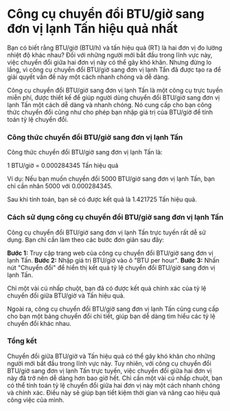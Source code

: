 Công cụ chuyển đổi BTU/giờ sang đơn vị lạnh Tấn hiệu quả nhất
=============================================================

Bạn có biết rằng BTU/giờ (BTU/h) và tấn hiệu quả (RT) là hai đơn vị đo lường nhiệt độ khác nhau? Đối với những người mới bắt đầu trong lĩnh vực này, việc chuyển đổi giữa hai đơn vị này có thể gây khó khăn. Nhưng đừng lo lắng, vì công cụ chuyển đổi BTU/giờ sang đơn vị lạnh Tấn đã được tạo ra để giải quyết vấn đề này một cách nhanh chóng và dễ dàng.

Công cụ chuyển đổi BTU/giờ sang đơn vị lạnh Tấn là một công cụ trực tuyến miễn phí, được thiết kế để giúp người dùng chuyển đổi BTU/giờ sang đơn vị lạnh Tấn một cách dễ dàng và nhanh chóng. Nó cung cấp cho bạn công thức chuyển đổi cũng như cho phép bạn nhập giá trị của BTU/giờ để tính toán tỷ lệ chuyển đổi.

###  Công thức chuyển đổi BTU/giờ sang đơn vị lạnh Tấn 

Công thức chuyển đổi BTU/giờ sang đơn vị lạnh Tấn là:

1 BTU/giờ = 0.000284345 Tấn hiệu quả

Ví dụ: Nếu bạn muốn chuyển đổi 5000 BTU/giờ sang đơn vị lạnh Tấn, bạn chỉ cần nhân 5000 với 0.000284345.

Sau khi tính toán, bạn sẽ có được kết quả là 1.421725 Tấn hiệu quả.

### Cách sử dụng công cụ chuyển đổi BTU/giờ sang đơn vị lạnh Tấn

Công cụ chuyển đổi BTU/giờ sang đơn vị lạnh Tấn trực tuyến rất dễ sử dụng. Bạn chỉ cần làm theo các bước đơn giản sau đây:

**Bước 1:** Truy cập trang web của công cụ chuyển đổi BTU/giờ sang đơn vị lạnh Tấn. **Bước 2:** Nhập giá trị BTU/giờ vào ô "BTU per hour". **Bước 3:** Nhấn nút "Chuyển đổi" để hiển thị kết quả tỷ lệ chuyển đổi BTU/giờ sang đơn vị lạnh Tấn.

Chỉ một vài cú nhấp chuột, bạn đã có được kết quả chính xác của tỷ lệ chuyển đổi giữa BTU/giờ và Tấn hiệu quả.

Ngoài ra, công cụ chuyển đổi BTU/giờ sang đơn vị lạnh Tấn cũng cung cấp cho bạn một bảng chuyển đổi chi tiết, giúp bạn dễ dàng tìm hiểu các tỷ lệ chuyển đổi khác nhau.

### Tổng kết

Chuyển đổi giữa BTU/giờ và Tấn hiệu quả có thể gây khó khăn cho những người mới bắt đầu trong lĩnh vực này. Tuy nhiên, với công cụ chuyển đổi BTU/giờ sang đơn vị lạnh Tấn trực tuyến, việc chuyển đổi giữa hai đơn vị này đã trở nên dễ dàng hơn bao giờ hết. Chỉ cần một vài cú nhấp chuột, bạn có thể tính toán tỷ lệ chuyển đổi giữa hai đơn vị này một cách nhanh chóng và chính xác. Điều này sẽ giúp bạn tiết kiệm thời gian và nâng cao hiệu quả công việc của mình.
